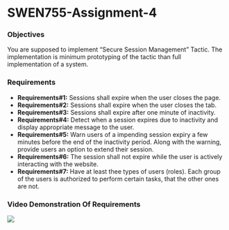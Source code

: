# SWEN755-Assignment-4
### Objectives
You are supposed to implement “Secure Session Management” Tactic. The implementation is minimum prototyping of the tactic than full implementation of a system.
### Requirements
- **Requirements#1:** Sessions shall expire when the user closes the page.
- **Requirements#2:** Sessions shall expire when the user closes the tab.
- **Requirements#3:** Sessions shall expire after one minute of inactivity.
- **Requirements#4:** Detect when a session expires due to inactivity and display appropriate message to the user.
- **Requirements#5:** Warn users of a impending session expiry a few minutes before the end of the inactivity period. Along with the warning, provide users an option to extend their session.
- **Requirements#6:** The session shall not expire while the user is actively interacting with the website.
- **Requirements#7:** Have at least thee types of users (roles). Each group of the users is authorized to perform certain tasks, that the other ones are not.

### Video Demonstration Of Requirements
[![](http://img.youtube.com/vi/o-Xz1D4CXYg/0.jpg)](http://www.youtube.com/watch?v=o-Xz1D4CXYg "")